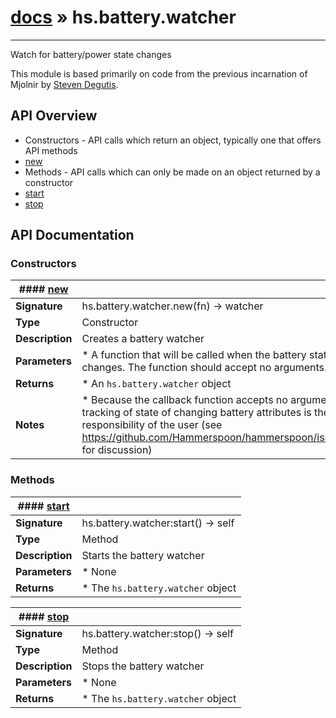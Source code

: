 # [docs](index.md) » hs.battery.watcher
---

Watch for battery/power state changes

This module is based primarily on code from the previous incarnation of Mjolnir by [Steven Degutis](https://github.com/sdegutis/).

## API Overview
* Constructors - API calls which return an object, typically one that offers API methods
 * [new](#new)
* Methods - API calls which can only be made on an object returned by a constructor
 * [start](#start)
 * [stop](#stop)

## API Documentation

### Constructors

| #### [new](#new)    |                                                                           |
| --------------------------------------------|---------------------------------------------------------------------------|
| **Signature**                               | hs.battery.watcher.new(fn) -> watcher                                                            |
| **Type**                                    | Constructor                                                           |
| **Description**                             | Creates a battery watcher                                                           |
| **Parameters**                              |  * A function that will be called when the battery state changes. The function should accept no arguments.         |
| **Returns**                                 |  * An `hs.battery.watcher` object                  |
| **Notes**                                   |  * Because the callback function accepts no arguments, tracking of state of changing battery attributes is the responsibility of the user (see https://github.com/Hammerspoon/hammerspoon/issues/166 for discussion)                        |

### Methods

| #### [start](#start)    |                                                                           |
| --------------------------------------------|---------------------------------------------------------------------------|
| **Signature**                               | hs.battery.watcher:start() -> self                                                            |
| **Type**                                    | Method                                                           |
| **Description**                             | Starts the battery watcher                                                           |
| **Parameters**                              |  * None         |
| **Returns**                                 |  * The `hs.battery.watcher` object                  |

| #### [stop](#stop)    |                                                                           |
| --------------------------------------------|---------------------------------------------------------------------------|
| **Signature**                               | hs.battery.watcher:stop() -> self                                                            |
| **Type**                                    | Method                                                           |
| **Description**                             | Stops the battery watcher                                                           |
| **Parameters**                              |  * None         |
| **Returns**                                 |  * The `hs.battery.watcher` object                  |

